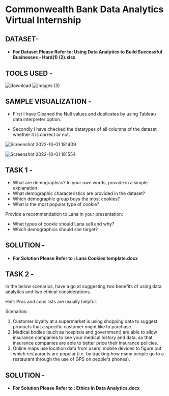# Commonwealth Bank Data Analytics Virtual Internship 


## DATASET-

* #### For Dataset Please Refer to: Using Data Analytics to Build Successful Businesses - Hard(1) (2).xlsx



## TOOLS USED - 

![download](https://user-images.githubusercontent.com/111995863/193412142-23bde289-d9f1-4f65-b1ee-25db1b3b47bb.jpg)
   ![images (3)](https://user-images.githubusercontent.com/111995863/193412214-da8189cc-0163-42cd-ba07-3f909b6cd756.png)



## SAMPLE VISUALIZATION -

* First I have Cleaned the Null values and duplicates by using Tableau data interpreter option.

* Secondly I have checked the datatypes of all columns of the dataset whether it is correct or not. 



![Screenshot 2022-10-01 181409](https://user-images.githubusercontent.com/111995863/193417897-38ab0e05-f581-485b-b7e2-e1e27d536583.png)




![Screenshot 2022-10-01 181554](https://user-images.githubusercontent.com/111995863/193418016-309486e5-085c-4358-bd3c-0c9c4cf2a957.png)




 







## TASK 1 -

* What are demographics? In your own words, provide in a simple explanation.
* What demographic characteristics are provided in the dataset?
* Which demographic group buys the most cookies?
* What is the most popular type of cookie?

Provide a recommendation to Lana in your presentation:

* What types of cookie should Lana sell and why?
* Which demographics should she target?

 
 ## SOLUTION -

* #### For Solution Please Refer to : Lana Cookies template.docx


## TASK 2 -

In the below scenarios, have a go at suggesting two benefits of using data analytics and two ethical considerations.

Hint: Pros and cons lists are usually helpful.

Scenarios:

1. Customer loyalty at a supermarket is using shopping data to suggest products that a specific customer might like to purchase.
2. Medical bodies (such as hospitals and government) are able to allow insurance companies to see your medical history and data, so that insurance companies are able to better price their insurance policies.
3. Online maps use location data from users' mobile devices to figure out which restaurants are popular (i.e. by tracking how many people go to a restaurant through the use of GPS on people's phones).

## SOLUTION -

* #### For Solution Please Refer to : Ethics in Data Analytics.docx
